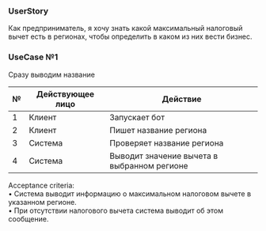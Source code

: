 ### UserStory
Как предприниматель, я хочу знать какой максимальный налоговый вычет есть в регионах, чтобы определить в каком из них вести бизнес.

### UseCase №1
Сразу выводим название


|№	|Действующее лицо |Действие                     |  
|---|-----------------|-----------------------------|
|1	|Клиент	          |Запускает бот                |  
|2	|Клиент	          |Пишет название региона       |  
|3	|Система	      |Проверяет название региона   |  
|4	|Система          |Выводит значение вычета в выбранном регионе|

Acceptance criteria:  
•	Система выводит информацию о максимальном налоговом вычете в указанном регионе.  
•	При отсутствии налогового вычета система выводит об этом сообщение.
